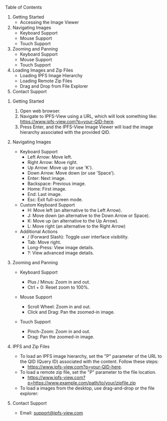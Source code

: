 Table of Contents
1. Getting Started
   + Accessing the Image Viewer
1. Navigating Images
   + Keyboard Support
   + Mouse Support
   + Touch Support
1. Zooming and Panning
   + Keyboard Support
   + Mouse Support
   + Touch Support
1. Loading Images and Zip Files
   + Loading IPFS Image Hierarchy
   + Loading Remote Zip Files
   + Drag and Drop from File Explorer
1. Contact Support
<!-- -->

1. Getting Started
   1. Open web browser.
   1. Navigate to IPFS-View using a URL, which will look something like: https://www.ipfs-view.com?p=your-QID-here.
   1. Press Enter, and the IPFS-View Image Viewer will load the image hierarchy associated with the provided QID.

1. Navigating Images
   - Keyboard Support
     + Left Arrow: Move left.
     + Right Arrow: Move right.
     + Up Arrow: Move up (or use 'K').
     + Down Arrow: Move down (or use 'Space').
     + Enter: Next image.
     + Backspace: Previous image.
     + Home: First image.
     + End: Last image.
     + Esc: Exit full-screen mode.
   - Custom Keyboard Support
     + H: Move left (an alternative to the Left Arrow).
     + J: Move down (an alternative to the Down Arrow or Space).
     + K: Move up (an alternative to the Up Arrow).
     + L: Move right (an alternative to the Right Arrow)
   - Additional Actions
     + / (Forward Slash): Toggle user interface visibility.
     + Tab: Move right.
     + Long-Press: View image details.
     + ?: View advanced image details.
 
1. Zooming and Panning
   - Keyboard Support
     + Plus / Minus: Zoom in and out.
     + Ctrl + 0: Reset zoom to 100%.

   - Mouse Support
     + Scroll Wheel: Zoom in and out.
     + Click and Drag: Pan the zoomed-in image.

   - Touch Support
     + Pinch-Zoom: Zoom in and out.
     + Drag: Pan the zoomed-in image.

1. IPFS and Zip Files
   - To load an IPFS image hierarchy, set the "P" parameter of the URL to the QID (Query ID) associated with the content. Follow these steps:
     + https://www.ipfs-view.com?p=your-QID-here.
   - To load a remote zip file, set the "P" parameter to the file location.
     + https://www.ipfs-view.com?p=https://www.example.com/path/to/your/zipfile.zip
   - To load a images from the desktop, use drag-and-drop or the file explorer:

1. Contact Support
   - Email: support@ipfs-view.com

